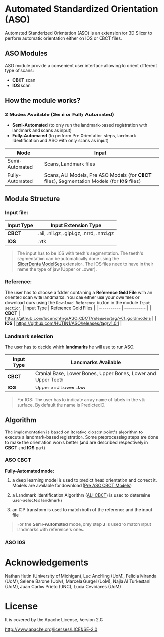 # Automated Standardized Orientation (ASO)

Automated Standerized Orientation (ASO) is an extension for 3D Slicer to perform automatic orientation either on IOS or CBCT files.

## ASO Modules

ASO module provide a convenient user interface allowing to orient different type of scans:
- **CBCT** scan
- **IOS** scan


## How the module works?

### 2 Modes Available (Semi or Fully Automated)
- **Semi-Automated** (to only run the landmark-based registration with landmark and scans as input)
- **Fully-Automated** (to perform Pre Orientation steps, landmark Identification and ASO with only scans as input)

| Mode | Input |
| ----------- | ----------- |
| Semi-Automated | Scans, Landmark files |
| Fully-Automated | Scans, ALI Models, Pre ASO Models (for **CBCT** files), Segmentation Models (for **IOS** files) |


## Module Structure


### Input file:

| Input Type  | Input Extension Type |
| ----------- | ----------- |
| **CBCT** | .nii, .nii.gz, .gipl.gz, .nrrd, .nrrd.gz  |
| **IOS** | .vtk |


> The input has to be IOS with teeth's segmentation.
The teeth's segmentation can be automatically done using the [SlicerDentalModelSeg](https://github.com/DCBIA-OrthoLab/SlicerDentalModelSeg) extension. 
The IOS files need to have in their name the type of jaw (Upper or Lower).

### Reference:

The user has to choose a folder containing a **Reference Gold File** with an oriented scan with landmarks. 
You can either use your own files or download ours using the `Download Reference` button in the module `Input section`.
| Input Type  | Reference Gold Files |
| ----------- | ----------- |
| **CBCT** | https://github.com/lucanchling/ASO_CBCT/releases/tag/v01_goldmodels  |
| **IOS** | https://github.com/HUTIN1/ASO/releases/tag/v1.0.1 |


### Landmark selection 

The user has to decide which **landmarks** he will use to run ASO. 

| Input Type  | Landmarks Available |
| ----------- | ----------- |
| **CBCT** |  Cranial Base, Lower Bones, Upper Bones, Lower and Upper Teeth |
| **IOS** |  Upper and Lower Jaw |

>For IOS: The user has to indicate array name of labels in the vtk surface. By default the name is PredictedID.

## Algorithm
The implementation is based on iterative closest point's algorithm to execute a landmark-based registration. Some preprocessing steps are done to make the orientation works better (and are described respectively in **CBCT** and **IOS** part)

### ASO CBCT
**Fully-Automated mode:** 
1. a deep learning model is used to predict head orientation and correct it.
Models are available for download ([Pre ASO CBCT Models](https://github.com/lucanchling/ASO_CBCT/releases/tag/v01_preASOmodels))

1. a Landmark Identification Algorithm ([ALI CBCT](https://github.com/DCBIA-OrthoLab/ALI_CBCT)) is used to determine user-selected landmarks

1. an ICP transform is used to match both of the reference and the input file

> For the **Semi-Automated** mode, only step **3** is used to match input landmarks with reference's ones.
### ASO IOS

# Acknowledgements
Nathan Hutin (University of Michigan), Luc Anchling (UoM), Felicia Miranda (UoM), Selene Barone (UoM), Marcela Gurgel (UoM), Najla Al Turkestani (UoM), Juan Carlos Prieto (UNC), Lucia Cevidanes (UoM)


# License
It is covered by the Apache License, Version 2.0:

http://www.apache.org/licenses/LICENSE-2.0
